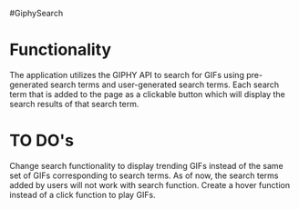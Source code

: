 #GiphySearch

<h1>Functionality</h1>
The application utilizes the GIPHY API to search for GIFs using pre-generated search terms and user-generated search terms.
Each search term that is added to the page as a clickable button which will display the search results of that search term.

<h1>TO DO's</h1>
Change search functionality to display trending GIFs instead of the same set of GIFs corresponding to search terms.
As of now, the search terms added by users will not work with search function.
Create a hover function instead of a click function to play GIFs.
